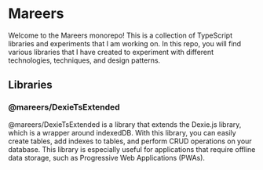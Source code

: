 # Mareers

Welcome to the Mareers monorepo! This is a collection of TypeScript libraries and experiments that I am working on. In this repo, you will find various libraries that I have created to experiment with different technologies, techniques, and design patterns.

## Libraries

### @mareers/DexieTsExtended

@mareers/DexieTsExtended is a library that extends the Dexie.js library, which is a wrapper around indexedDB. With this library, you can easily create tables, add indexes to tables, and perform CRUD operations on your database. This library is especially useful for applications that require offline data storage, such as Progressive Web Applications (PWAs).

